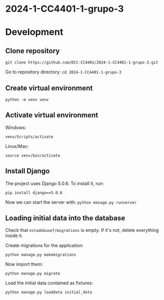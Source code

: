 # 2024-1-CC4401-1-grupo-3

# Development

## Clone repository

`git clone https://github.com/DCC-CC4401/2024-1-CC4401-1-grupo-3.git`

Go to repository directory: `cd 2024-1-CC4401-1-grupo-3`

## Create virtual environment

`python -m venv venv`

## Activate virtual environment

Windows:

`venv/Scripts/activate`

Linux/Mac:

`source venv/bin/activate`

## Install Django

The project uses Django 5.0.6. To install it, run:

`pip install django==5.0.6`

Now we can start the server with: `python manage.py runserver`

## Loading initial data into the database

Check that `estadobuxef/migrations` is empty. If it's not, delete everything inside it.

Create migrations for the application:

`python manage.py makemigrations`

Now import them:

`python manage.py migrate`

Load the initial data contained as fixtures:

`python manage.py loaddata initial_data`